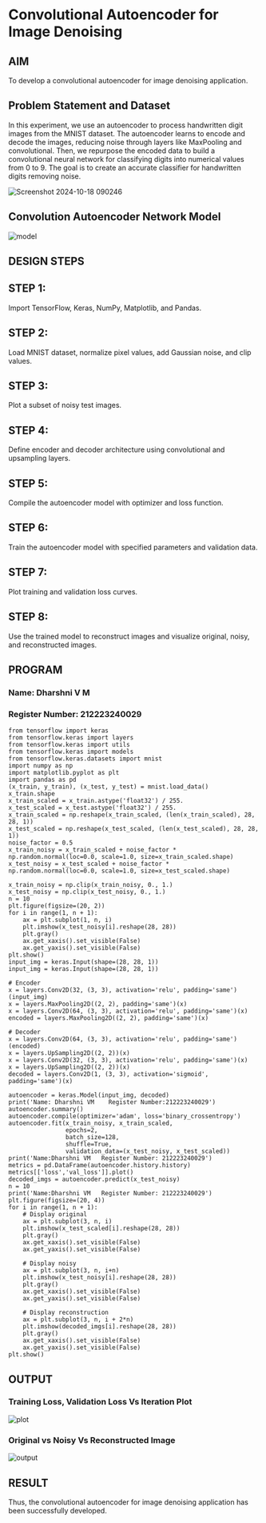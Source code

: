 # Convolutional Autoencoder for Image Denoising

## AIM

To develop a convolutional autoencoder for image denoising application.

## Problem Statement and Dataset
In this experiment, we use an autoencoder to process handwritten digit images from the MNIST dataset. The autoencoder learns to encode and decode the images, reducing noise through layers like MaxPooling and convolutional. Then, we repurpose the encoded data to build a convolutional neural network for classifying digits into numerical values from 0 to 9. The goal is to create an accurate classifier for handwritten digits removing noise.

![Screenshot 2024-10-18 090246](https://github.com/user-attachments/assets/46de7d2a-1844-4587-8207-e9a917e93ba0)

## Convolution Autoencoder Network Model

![model](https://github.com/user-attachments/assets/b8b832cf-58a6-48d7-bf1f-a9e2a00a569a)

## DESIGN STEPS

## STEP 1:
Import TensorFlow, Keras, NumPy, Matplotlib, and Pandas.

## STEP 2:
Load MNIST dataset, normalize pixel values, add Gaussian noise, and clip values.

## STEP 3:
Plot a subset of noisy test images.

## STEP 4:
Define encoder and decoder architecture using convolutional and upsampling layers.

## STEP 5:
Compile the autoencoder model with optimizer and loss function.

## STEP 6:
Train the autoencoder model with specified parameters and validation data.

## STEP 7:
Plot training and validation loss curves.

## STEP 8:
Use the trained model to reconstruct images and visualize original, noisy, and reconstructed images.

## PROGRAM
### Name: Dharshni V M
### Register Number: 212223240029

```
from tensorflow import keras
from tensorflow.keras import layers
from tensorflow.keras import utils
from tensorflow.keras import models
from tensorflow.keras.datasets import mnist
import numpy as np
import matplotlib.pyplot as plt
import pandas as pd
(x_train, y_train), (x_test, y_test) = mnist.load_data()
x_train.shape
x_train_scaled = x_train.astype('float32') / 255.
x_test_scaled = x_test.astype('float32') / 255.
x_train_scaled = np.reshape(x_train_scaled, (len(x_train_scaled), 28, 28, 1))
x_test_scaled = np.reshape(x_test_scaled, (len(x_test_scaled), 28, 28, 1))
noise_factor = 0.5
x_train_noisy = x_train_scaled + noise_factor * np.random.normal(loc=0.0, scale=1.0, size=x_train_scaled.shape)
x_test_noisy = x_test_scaled + noise_factor * np.random.normal(loc=0.0, scale=1.0, size=x_test_scaled.shape)

x_train_noisy = np.clip(x_train_noisy, 0., 1.)
x_test_noisy = np.clip(x_test_noisy, 0., 1.)
n = 10
plt.figure(figsize=(20, 2))
for i in range(1, n + 1):
    ax = plt.subplot(1, n, i)
    plt.imshow(x_test_noisy[i].reshape(28, 28))
    plt.gray()
    ax.get_xaxis().set_visible(False)
    ax.get_yaxis().set_visible(False)
plt.show()
input_img = keras.Input(shape=(28, 28, 1))
input_img = keras.Input(shape=(28, 28, 1))

# Encoder
x = layers.Conv2D(32, (3, 3), activation='relu', padding='same')(input_img)
x = layers.MaxPooling2D((2, 2), padding='same')(x)
x = layers.Conv2D(64, (3, 3), activation='relu', padding='same')(x)
encoded = layers.MaxPooling2D((2, 2), padding='same')(x)

# Decoder
x = layers.Conv2D(64, (3, 3), activation='relu', padding='same')(encoded)
x = layers.UpSampling2D((2, 2))(x)
x = layers.Conv2D(32, (3, 3), activation='relu', padding='same')(x)
x = layers.UpSampling2D((2, 2))(x)
decoded = layers.Conv2D(1, (3, 3), activation='sigmoid', padding='same')(x)

autoencoder = keras.Model(input_img, decoded)
print('Name: Dharshni VM    Register Number:212223240029')
autoencoder.summary()
autoencoder.compile(optimizer='adam', loss='binary_crossentropy')
autoencoder.fit(x_train_noisy, x_train_scaled,
                epochs=2,
                batch_size=128,
                shuffle=True,
                validation_data=(x_test_noisy, x_test_scaled))
print('Name:Dharshni VM   Register Number: 212223240029')
metrics = pd.DataFrame(autoencoder.history.history)
metrics[['loss','val_loss']].plot()
decoded_imgs = autoencoder.predict(x_test_noisy)
n = 10
print('Name:Dharshni VM   Register Number: 212223240029')
plt.figure(figsize=(20, 4))
for i in range(1, n + 1):
    # Display original
    ax = plt.subplot(3, n, i)
    plt.imshow(x_test_scaled[i].reshape(28, 28))
    plt.gray()
    ax.get_xaxis().set_visible(False)
    ax.get_yaxis().set_visible(False)

    # Display noisy
    ax = plt.subplot(3, n, i+n)
    plt.imshow(x_test_noisy[i].reshape(28, 28))
    plt.gray()
    ax.get_xaxis().set_visible(False)
    ax.get_yaxis().set_visible(False)

    # Display reconstruction
    ax = plt.subplot(3, n, i + 2*n)
    plt.imshow(decoded_imgs[i].reshape(28, 28))
    plt.gray()
    ax.get_xaxis().set_visible(False)
    ax.get_yaxis().set_visible(False)
plt.show()

```

## OUTPUT

### Training Loss, Validation Loss Vs Iteration Plot

![plot](https://github.com/user-attachments/assets/56ac5b1a-944e-4d36-99c2-f65c42020cfc)

### Original vs Noisy Vs Reconstructed Image

![output](https://github.com/user-attachments/assets/f8c21a57-389f-4c45-9ac8-42b183485a57)

## RESULT
Thus, the convolutional autoencoder for image denoising application has been successfully developed.

